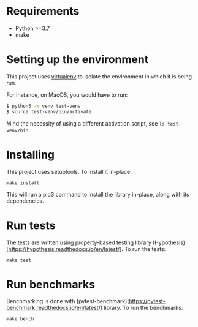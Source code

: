 # Requirements

- Python >=3.7
- make

# Setting up the environment

This project uses [virtualenv](https://docs.python.org/3.7/tutorial/venv.html) to isolate the environment in which 
it is being run.

For instance, on MacOS, you would have to run:

```bash
$ python3 -m venv test-venv
$ source test-venv/bin/activate
```

Mind the necessity of using a different activation script, see `ls test-venv/bin`.

# Installing

This project uses setuptools. To install it in-place:

`make install`

This will run a pip3 command to install the library in-place, along with its dependencies.

# Run tests
The tests are written using property-based testing library (Hypothesis)[https://hypothesis.readthedocs.io/en/latest/]. To run the tests:

`make test`

# Run benchmarks

Benchmarking is done with (pytest-benchmark)[https://pytest-benchmark.readthedocs.io/en/latest/] library. To run the benchmarks:

`make bench`
